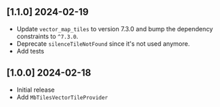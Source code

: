 ## [1.1.0] 2024-02-19

- Update `vector_map_tiles` to version 7.3.0 and bump the dependency constraints
  to `^7.3.0`.
- Deprecate `silenceTileNotFound` since it's not used anymore.
- Add tests

## [1.0.0] 2024-02-18

- Initial release
- Add `MbTilesVectorTileProvider`